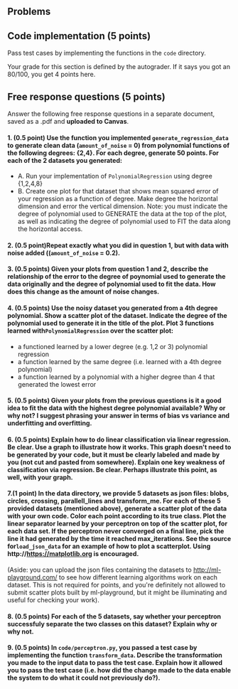 ## Problems

## Code implementation (5 points)
Pass test cases by implementing the functions in the `code` directory.

Your grade for this section is defined by the autograder. If it says you got an 80/100,
you get 4 points here.

## Free response questions (5 points)

Answer the following free response questions in a separate document, 
saved as a .pdf and **uploaded to Canvas**.

#### 1. (0.5 point) Use the function you implemented `generate_regression_data` to generate clean data (`amount_of_noise` = 0) from polynomial functions of the following degrees: {2,4}. For each degree, generate 50 points. For each of the 2 datasets you generated:
   - A. Run your implementation of `PolynomialRegression` using degree {1,2,4,8}
   - B. Create one plot for that dataset that shows mean squared error of your regression as a function of degree. Make degree the horizontal dimension and error the vertical dimension.  Note: you must indicate the degree of polynomial used to GENERATE the data at the top of the plot, as well as indicating the degree of polynomial used to FIT the data along the horizontal access.

#### 2. (0.5 point)Repeat exactly what you did in question 1, but with data with noise added ((`amount_of_noise` = 0.2). 

   
#### 3. (0.5 points) Given your plots from question 1 and 2, describe the relationship of the error to the degree of poynomial used to generate the data originally and the degree of polynomial used to fit the data. How does this change as the amount of noise changes.

#### 4. (0.5 points) Use the noisy dataset you generated from a 4th degree polynomial. Show a scatter plot of the dataset. Indicate the degree of the polynomial used to generate it in the title of the plot. Plot 3 functions learned with`PolynomialRegression` over the scatter plot: 
   - a functioned learned by a lower degree (e.g. 1,2 or 3) polynomial regression
   - a function learned by the same degree (i.e. learned with a 4th degree polynomial)
   - a function learned by a polynomial with a higher degree than 4 that generated the lowest error

#### 5. (0.5 points) Given your plots from the previous questions is it a good idea to fit the data with the highest degree polynomial available? Why or why not? I suggest phrasing your answer in terms of bias vs variance and underfitting and overfitting.

#### 6. (0.5 points) Explain how to do linear classification via linear regression. Be clear. Use a graph to illustrate how it works. This graph doesn't need to be generated by your code, but it must be clearly labeled and made by you (not cut and pasted from somewhere). Explain one key weakness of classification via regression. Be clear. Perhaps illustrate this point, as well, with your graph.

#### 7.(1 point) In the data directory, we provide 5 datasets as json files: blobs, circles, crossing, parallell_lines and transform_me. For each of these 5 provided datasets (mentioned above), generate a scatter plot of the data with your own code. Color each point according to its true class. Plot the linear separator learned by your perceptron on top of the scatter plot, for each data set. If the perceptron never converged on a final line, pick the line it had generated by the time it reached max_iterations. See the source for`load_json_data` for an example of how to plot a scatterplot. Using http://https://matplotlib.org is encouraged.  

(Aside: you can upload the json files containing the datasets to http://ml-playground.com/ to see how different learning algorithms work on each dataset. This is not required for points, and you're definitely not allowed to submit scatter plots built by ml-playground, but it might be illuminating and useful for checking your work).

#### 8. (0.5 points) For each of the 5 datasets, say whether your perceptron successfuly separate the two classes on this dataset? Explain why or why not. 

#### 9. (0.5 points) In `code/perceptron.py`, you passed a test case by implementing the function `transform_data`. Describe the transformation you made to the input data to pass the test case. Explain how it allowed you to pass the test case (i.e. how did the change made to the data enable the system to do what it could not previously do?).



 


 
